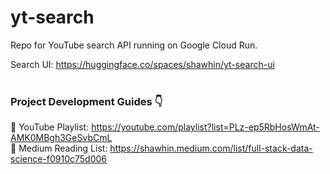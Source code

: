 # yt-search

Repo for YouTube search API running on Google Cloud Run.

Search UI: https://huggingface.co/spaces/shawhin/yt-search-ui
<br><br>

### Project Development Guides 👇

🎥 YouTube Playlist: https://youtube.com/playlist?list=PLz-ep5RbHosWmAt-AMK0MBgh3GeSvbCmL <br>
📰 Medium Reading List: https://shawhin.medium.com/list/full-stack-data-science-f0910c75d006
